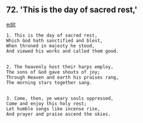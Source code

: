 
## 72.  'This is the day of sacred rest,'
[edit](https://docs.google.com/document/d/1T%2DQVa3hTx_npZU0QF3ki7cGx_ySOkeFF/edit?mode=html)



    1. This is the day of sacred rest,
    Which God hath sanctified and blest,
    When throned in majesty he stood,
    And viewed his works and called them good.


    2. The heavenly host their harps employ,
    The sons of God gave shouts of joy;
    Through Heaven and earth his praises rang, 
    The morning stars together sang.


    3. Come, then, ye weary souls oppressed,
    Come and enjoy this holy rest;
    Let humble songs like incense rise,
    And prayer and praise ascend the skies.
